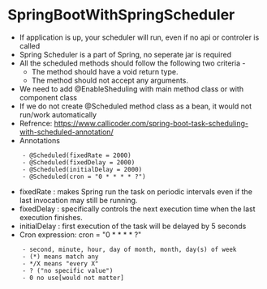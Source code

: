 # SpringBootWithSpringScheduler

* If application is up, your scheduler will run, even if no api or controler is called
* Spring Scheduler is a part of Spring, no seperate jar is required
* All the scheduled methods should follow the following two criteria -
  - The method should have a void return type.
  - The method should not accept any arguments.
* We need to add @EnableSheduling with main method class or with component class
* If we do not create @Scheduled method class as a bean, it would not run/work automatically
* Refrence: https://www.callicoder.com/spring-boot-task-scheduling-with-scheduled-annotation/
* Annotations
```
	- @Scheduled(fixedRate = 2000)
	- @Scheduled(fixedDelay = 2000)
	- @Scheduled(initialDelay = 2000)
	- @Scheduled(cron = "0 * * * * ?")
```

* fixedRate 	 : makes Spring run the task on periodic intervals even if the last invocation may still be running.
* fixedDelay 	 : specifically controls the next execution time when the last execution finishes.
* initialDelay 	 : first execution of the task will be delayed by 5 seconds
* Cron expression: cron = "0 * * * * ?"
```text
	- second, minute, hour, day of month, month, day(s) of week
	- (*) means match any
	- */X means "every X"
	- ? ("no specific value")
	- 0 no use[would not matter]
```
